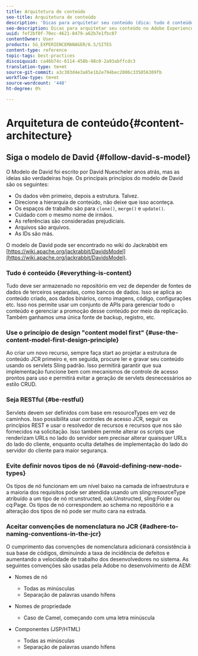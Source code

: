 ```yaml
---
title: Arquitetura de conteúdo
seo-title: Arquitetura de conteúdo
description: 'Dicas para arquitetar seu conteúdo (dica: tudo é conteúdo)'
seo-description: Dicas para arquitetar seu conteúdo no Adobe Experience Manager (AEM). (dica - tudo é conteúdo)
uuid: fef2bf0f-70ec-4621-8479-a62b7e1fbc07
contentOwner: User
products: SG_EXPERIENCEMANAGER/6.5/SITES
content-type: reference
topic-tags: best-practices
discoiquuid: ca46b74c-6114-458b-98c0-2a93abffcdc3
translation-type: tm+mt
source-git-commit: a3c303d4e3a85e1b2e794bec2006c335056309fb
workflow-type: tm+mt
source-wordcount: '448'
ht-degree: 0%

---
```



# Arquitetura de conteúdo{#content-architecture}

## Siga o modelo de David {#follow-david-s-model}

O Modelo de David foi escrito por David Nuescheler anos atrás, mas as ideias são verdadeiras hoje. Os principais princípios do modelo de David são os seguintes:

* Os dados vêm primeiro, depois a estrutura. Talvez.
* Direcione a hierarquia de conteúdo, não deixe que isso aconteça.
* Os espaços de trabalho são para `clone()`, `merge()` e `update()`.
* Cuidado com o mesmo nome de irmãos.
* As referências são consideradas prejudiciais.
* Arquivos são arquivos.
* As IDs são más.

O modelo de David pode ser encontrado no wiki do Jackrabbit em [https://wiki.apache.org/jackrabbit/DavidsModel](https://wiki.apache.org/jackrabbit/DavidsModel).

### Tudo é conteúdo {#everything-is-content}

Tudo deve ser armazenado no repositório em vez de depender de fontes de dados de terceiros separadas, como bancos de dados. Isso se aplica ao conteúdo criado, aos dados binários, como imagens, código, configurações etc. Isso nos permite usar um conjunto de APIs para gerenciar todo o conteúdo e gerenciar a promoção desse conteúdo por meio da replicação. Também ganhamos uma única fonte de backup, registro, etc.

### Use o princípio de design &quot;content model first&quot; {#use-the-content-model-first-design-principle}

Ao criar um novo recurso, sempre faça start ao projetar a estrutura de conteúdo JCR primeiro e, em seguida, procure ler e gravar seu conteúdo usando os servlets Sling padrão. Isso permitirá garantir que sua implementação funcione bem com mecanismos de controle de acesso prontos para uso e permitirá evitar a geração de servlets desnecessários ao estilo CRUD.

### Seja RESTful {#be-restful}

Servlets devem ser definidos com base em resourceTypes em vez de caminhos. Isso possibilita usar controles de acesso JCR, seguir os princípios REST e usar o resolvedor de recursos e recursos que nos são fornecidos na solicitação. Isso também permite alterar os scripts que renderizam URLs no lado do servidor sem precisar alterar quaisquer URLs do lado do cliente, enquanto oculta detalhes de implementação do lado do servidor do cliente para maior segurança.

### Evite definir novos tipos de nó {#avoid-defining-new-node-types}

Os tipos de nó funcionam em um nível baixo na camada de infraestrutura e a maioria dos requisitos pode ser atendida usando um sling:resourceType atribuído a um tipo de nó nt:unstructed, oak:Unstructed, sling:Folder ou cq:Page. Os tipos de nó correspondem ao schema no repositório e a alteração dos tipos de nó pode ser muito cara na estrada.

### Aceitar convenções de nomenclatura no JCR {#adhere-to-naming-conventions-in-the-jcr}

O cumprimento das convenções de nomenclatura adicionará consistência à sua base de códigos, diminuindo a taxa de incidência de defeitos e aumentando a velocidade de trabalho dos desenvolvedores no sistema. As seguintes convenções são usadas pela Adobe no desenvolvimento de AEM:

* Nomes de nó

   * Todas as minúsculas
   * Separação de palavras usando hífens

* Nomes de propriedade

   * Caso de Camel, começando com uma letra minúscula

* Componentes (JSP/HTML)

   * Todas as minúsculas
   * Separação de palavras usando hífens

